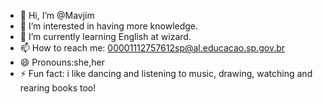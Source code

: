 - 👋 Hi, I’m @Mavjim
- 👀 I’m interested in having more knowledge.
- 🌱 I’m currently learning English at wizard.
- 📫 How to reach me: 00001112757612sp@al.educacao.sp.gov.br
- 😄 Pronouns:she,her
- ⚡ Fun fact: i like dancing and listening to music, drawing, watching and rearing books too!

<!---
Mavjim/Mavjim is a ✨ special ✨ repository because its `README.md` (this file) appears on your GitHub profile.
You can click the Preview link to take a look at your changes.
--->
